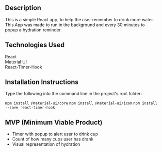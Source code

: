 ## Description 
This is a simple React app, to help the user remember to drink more water. This App was made to run in the background and every 30 minutes to popup a hydration reminder.

## Technologies Used

React
<br>Material UI
<br>React-Timer-Hook

## Installation Instructions
Type the following into the command line in the project's root folder:

```npm install @material-ui/core```
```npm install @material-ui/icon```
```npm install --save react-timer-hook```

## MVP (Minimum Viable Product)

- Timer with popup to alert user to drink cup
- Count of how many cups user has drank
- Visual representation of hydration


